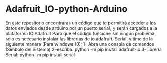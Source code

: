 # Adafruit_IO-python-Arduino
En este repositorio encontraras un código que te permitirá acceder a los datos enviados desde arduino por un puerto serial, y serán cargados a la plataforma IO.Adafruit
Para que el codigo funcione sin ningun problema, solo es necesario instalar las librerias de io.adafruit, Serial, y time de la siguiente manera  (Para windows 10):
1- Abra una consola de comandos (Simbolo del Sistema)
2-escriba: python -m  pip  install  adafruit-io
3- libreria Serial: python -m pip install serial
